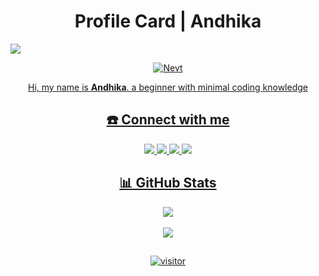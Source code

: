 <h1 align="center">Profile Card | Andhika</h1>
  
<img src="https://cardivo.vercel.app/api?name=AndhikaGG&description=Hi,%20Welcome%20To%20My%20Profile%20❤&backgroundColor=%23FFFFFF&fontColor=%23019393&github=andhikagg&image=https://avatars.githubusercontent.com/u/78576587?v=4&colorPattern=%23C4C4C4&pattern=ticTacToe&opacity=0.25" align="center">

<p align="center">
  <a href="https://github.com/andhikagg"><img src="http://readme-typing-svg.herokuapp.com?font=Kanit&color=30A7F7FF&size=30&center=true&vCenter=true&width=500&height=51&multiline=false&lines=Just+Normal+People+From+Indonesia.;Im+17+Years+old.;.+.+." alt="Nevt">
</p>

<p align="center">
  Hi, my name is <b>Andhika</b>. a beginner with minimal coding knowledge
</p>

<h2 align="center">☎️ Connect with me</h2>
<p align="center">
  <!--img src="https://files.catbox.moe/otyazd.jpg" alt="banner" width="200" height="200"-->
</p>
<p align="center">
  <!--a href="#"><img src="https://img.shields.io/badge/Instagram-E4405F?style=for-the-badge&logo=instagram&logoColor=white"/--> 
  <a href="#"><img src="https://img.shields.io/badge/WhatsApp-25D366?style=flat-square&logo=whatsapp&logoColor=white" />
 <a href="https://t.me/andhikagg"><img src="https://img.shields.io/badge/Telegram-2AABEE?style=flat-square&logo=telegram&logoColor=white" />
  <a href="mailto:andhikagg@proton.me"><img src="https://img.shields.io/badge/Email-D14836?logo=gmail&style=flat-square&logoColor=white" />
  <a href="https://github.com/AndhikaGG"><img src="https://img.shields.io/badge/-GitHub-black?style=flat-square&logo=github" /> 
</p>

<h2 align="center">📊 GitHub Stats</h2>
<p align="center">
  <img src="https://awesome-github-stats.azurewebsites.net/user-stats/andhikagg?cardType=level-alternate&theme=nightowl&preferLogin=true&Title=37FFF3&Border=DD00B0&Text=7185DD&Ring=4ADDB8">
  <br>
  <!--img src="https://github-readme-stats.vercel.app/api?username=andhikagg&theme=algolia&hide_border=false&include_all_commits=true&count_private=true"-->
  <br>
  <img src="https://github-readme-stats.vercel.app/api/top-langs/?username=andhikagg&theme=algolia&hide_border=false&include_all_commits=true&count_private=true&layout=compact">
  <br>
</p>
<h2></h2>
<p align="center">
  <a href="https://github.com/andhikagg"><img src="https://count.getloli.com/get/@andhikagg?theme=rule34" alt="visitor"></a>
</p>

